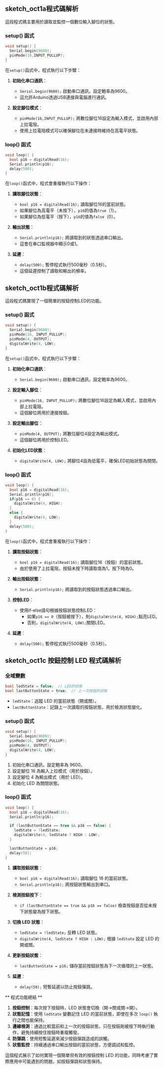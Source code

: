 
## sketch_oct1a程式碼解析

這段程式碼主要用於讀取並監控一個數位輸入腳位的狀態。

### setup() 函式

```cpp
void setup() {
  Serial.begin(9600);
  pinMode(16,INPUT_PULLUP);
}
```

在`setup()`函式中，程式執行以下步驟：

1. **初始化串口通訊**：
   - `Serial.begin(9600);` 啟動串口通訊，設定鮑率為9600。
   - 這允許Arduino透過USB連接與電腦進行通訊。

2. **設定腳位模式**：
   - `pinMode(16,INPUT_PULLUP);` 將數位腳位16設定為輸入模式，並啟用內部上拉電阻。
   - 使用上拉電阻模式可以確保腳位在未連接時維持在高電平狀態。

### loop() 函式

```cpp
void loop() {
  bool p16 = digitalRead(16);
  Serial.println(p16);
  delay(500);
}
```

在`loop()`函式中，程式會重複執行以下操作：

1. **讀取腳位狀態**：
   - `bool p16 = digitalRead(16);` 讀取腳位16的當前狀態。
   - 如果腳位為高電平（未按下），`p16`的值為`true`（1）。
   - 如果腳位為低電平（按下），`p16`的值為`false`（0）。

2. **輸出狀態**：
   - `Serial.println(p16);` 將讀取到的狀態透過串口輸出。
   - 這會在串口監視器中顯示0或1。

3. **延遲**：
   - `delay(500);` 暫停程式執行500毫秒（0.5秒）。
   - 這個延遲控制了讀取和輸出的頻率。







##  sketch_oct1b程式碼解析

這段程式碼實現了一個簡單的按鈕控制LED的功能。

### setup() 函式

```cpp
void setup() {
  Serial.begin(9600);
  pinMode(16, INPUT_PULLUP);
  pinMode(4, OUTPUT);
  digitalWrite(4, LOW);
}
```

在`setup()`函式中，程式執行以下步驟：

1. **初始化串口通訊**：
   - `Serial.begin(9600);` 啟動串口通訊，設定鮑率為9600。

2. **設定輸入腳位**：
   - `pinMode(16, INPUT_PULLUP);` 將數位腳位16設定為輸入模式，並啟用內部上拉電阻。
   - 這個腳位將用於連接按鈕。

3. **設定輸出腳位**：
   - `pinMode(4, OUTPUT);` 將數位腳位4設定為輸出模式。
   - 這個腳位將用於控制LED。

4. **初始化LED狀態**：
   - `digitalWrite(4, LOW);` 將腳位4設為低電平，確保LED初始狀態為關閉。

### loop() 函式

```cpp
void loop() {
  bool p16 = digitalRead(16);
  Serial.println(p16);
  if(p16 == 0) {
    digitalWrite(4, HIGH);
  }
  else {
    digitalWrite(4, LOW);
  }
  delay(500);
}
```

在`loop()`函式中，程式會重複執行以下操作：

1. **讀取按鈕狀態**：
   - `bool p16 = digitalRead(16);` 讀取腳位16（按鈕）的當前狀態。
   - 由於使用了上拉電阻，按鈕未按下時讀取值為1，按下時為0。

2. **輸出按鈕狀態**：
   - `Serial.println(p16);` 將讀取到的按鈕狀態透過串口輸出。

3. **控制LED**：
   - 使用if-else語句根據按鈕狀態控制LED：
     - 如果`p16 == 0`（按鈕被按下），則`digitalWrite(4, HIGH);`點亮LED。
     - 否則，`digitalWrite(4, LOW);`關閉LED。

4. **延遲**：
   - `delay(500);` 暫停程式執行500毫秒（0.5秒）。






## sketch_oct1c 按鈕控制 LED 程式碼解析

### 全域變數

```cpp
bool ledState = false;  // LED的狀態
bool lastButtonState = true;  // 上一次按鈕的狀態
```

- `ledState`：追蹤 LED 的當前狀態（開或關）。
- `lastButtonState`：記錄上一次讀取的按鈕狀態，用於檢測狀態變化。

### setup() 函式

```cpp
void setup() {
  Serial.begin(9600);
  pinMode(16, INPUT_PULLUP);
  pinMode(4, OUTPUT);
  digitalWrite(4, LOW);
}
```

1. 初始化串口通訊，設定鮑率為 9600。
2. 設定腳位 16 為輸入上拉模式（用於按鈕）。
3. 設定腳位 4 為輸出模式（用於 LED）。
4. 初始化 LED 為關閉狀態。

### loop() 函式

```cpp
void loop() {
  bool p16 = digitalRead(16);
  Serial.println(p16);

  if (lastButtonState == true && p16 == false) {
    ledState = !ledState;
    digitalWrite(4, ledState ? HIGH : LOW);
  }

  lastButtonState = p16;
  delay(50);
}
```

1. **讀取按鈕狀態**：
   - `bool p16 = digitalRead(16);` 讀取腳位 16 的當前狀態。
   - `Serial.println(p16);` 將按鈕狀態輸出到串口。

2. **檢測按鈕按下**：
   - `if (lastButtonState == true && p16 == false)` 檢查按鈕是否從未按下狀態變為按下狀態。

3. **切換 LED 狀態**：
   - `ledState = !ledState;` 反轉 LED 狀態。
   - `digitalWrite(4, ledState ? HIGH : LOW);` 根據 `ledState` 設定 LED 的開或關。

4. **更新按鈕狀態**：
   - `lastButtonState = p16;` 儲存當前按鈕狀態為下一次循環的上一狀態。

5. **延遲**：
   - `delay(50);` 短暫延遲以防止按鈕彈跳。

**  程式功能總結 **

1. **按鈕控制**：每次按下按鈕時，LED 狀態會切換（開→關或關→開）。
2. **狀態記憶**：使用 `ledState` 變數記住 LED 的當前狀態，即使在多次 `loop()` 執行之間也能保持。
3. **邊緣檢測**：通過比較當前和上一次的按鈕狀態，只在按鈕剛被按下時執行動作，避免持續按住按鈕時重複觸發。
4. **防彈跳**：使用短暫延遲來減少按鈕彈跳造成的誤觸。
5. **狀態監控**：持續通過串口輸出按鈕的當前狀態，方便調試和監控。

這個程式展示了如何實現一個簡單但有效的按鈕控制 LED 的功能，同時考慮了實際應用中可能遇到的問題，如按鈕彈跳和狀態保持。
